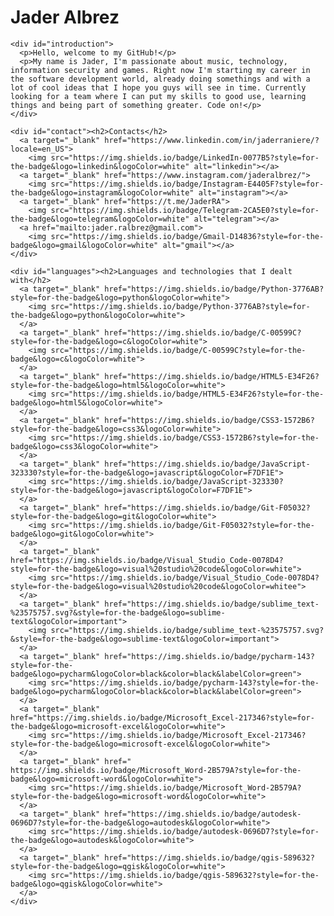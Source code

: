 <!DOCTYPE html>
<html>
  <body>
    <h1>Jader Albrez</h1>
    
    <div id="introduction">
      <p>Hello, welcome to my GitHub!</p>
      <p>My name is Jader, I'm passionate about music, technology, information security and games. Right now I'm starting my career in the software development world, already doing somethings and with a lot of cool ideas that I hope you guys will see in time. Currently looking for a team where I can put my skills to good use, learning things and being part of something greater. Code on!</p>
    </div>
    
    <div id="contact"><h2>Contacts</h2>
      <a target="_blank" href="https://www.linkedin.com/in/jaderraniere/?locale=en_US">
        <img src="https://img.shields.io/badge/LinkedIn-0077B5?style=for-the-badge&logo=linkedin&logoColor=white" alt="linkedin"></a>
      <a target="_blank" href="https://www.instagram.com/jaderalbrez/">
        <img src="https://img.shields.io/badge/Instagram-E4405F?style=for-the-badge&logo=instagram&logoColor=white" alt="instagram"></a>
      <a target="_blank" href="https://t.me/JaderRA">
        <img src="https://img.shields.io/badge/Telegram-2CA5E0?style=for-the-badge&logo=telegram&logoColor=white" alt="telegram"></a>
      <a href="mailto:jader.ralbrez@gmail.com">
        <img src="https://img.shields.io/badge/Gmail-D14836?style=for-the-badge&logo=gmail&logoColor=white" alt="gmail"></a>
    </div>
    
    <div id="languages"><h2>Languages and technologies that I dealt with</h2>
      <a target="_blank" href="https://img.shields.io/badge/Python-3776AB?style=for-the-badge&logo=python&logoColor=white">
        <img src="https://img.shields.io/badge/Python-3776AB?style=for-the-badge&logo=python&logoColor=white">
      </a>
      <a target="_blank" href="https://img.shields.io/badge/C-00599C?style=for-the-badge&logo=c&logoColor=white">
        <img src="https://img.shields.io/badge/C-00599C?style=for-the-badge&logo=c&logoColor=white">
      </a>
      <a target="_blank" href="https://img.shields.io/badge/HTML5-E34F26?style=for-the-badge&logo=html5&logoColor=white">
        <img src="https://img.shields.io/badge/HTML5-E34F26?style=for-the-badge&logo=html5&logoColor=white">
      </a>
      <a target="_blank" href="https://img.shields.io/badge/CSS3-1572B6?style=for-the-badge&logo=css3&logoColor=white">
        <img src="https://img.shields.io/badge/CSS3-1572B6?style=for-the-badge&logo=css3&logoColor=white">
      </a>
      <a target="_blank" href="https://img.shields.io/badge/JavaScript-323330?style=for-the-badge&logo=javascript&logoColor=F7DF1E">
        <img src="https://img.shields.io/badge/JavaScript-323330?style=for-the-badge&logo=javascript&logoColor=F7DF1E">
      </a>
      <a target="_blank" href="https://img.shields.io/badge/Git-F05032?style=for-the-badge&logo=git&logoColor=white">
        <img src="https://img.shields.io/badge/Git-F05032?style=for-the-badge&logo=git&logoColor=white">
      </a>
      <a target="_blank" href="https://img.shields.io/badge/Visual_Studio_Code-0078D4?style=for-the-badge&logo=visual%20studio%20code&logoColor=white">
        <img src="https://img.shields.io/badge/Visual_Studio_Code-0078D4?style=for-the-badge&logo=visual%20studio%20code&logoColor=whitee">
      </a>
      <a target="_blank" href="https://img.shields.io/badge/sublime_text-%23575757.svg?&style=for-the-badge&logo=sublime-text&logoColor=important">
        <img src="https://img.shields.io/badge/sublime_text-%23575757.svg?&style=for-the-badge&logo=sublime-text&logoColor=important">
      </a>
      <a target="_blank" href="https://img.shields.io/badge/pycharm-143?style=for-the-badge&logo=pycharm&logoColor=black&color=black&labelColor=green">
        <img src="https://img.shields.io/badge/pycharm-143?style=for-the-badge&logo=pycharm&logoColor=black&color=black&labelColor=green">
      </a>
      <a target="_blank" href="https://img.shields.io/badge/Microsoft_Excel-217346?style=for-the-badge&logo=microsoft-excel&logoColor=white">
        <img src="https://img.shields.io/badge/Microsoft_Excel-217346?style=for-the-badge&logo=microsoft-excel&logoColor=white">
      </a>
      <a target="_blank" href="	https://img.shields.io/badge/Microsoft_Word-2B579A?style=for-the-badge&logo=microsoft-word&logoColor=white">
        <img src="https://img.shields.io/badge/Microsoft_Word-2B579A?style=for-the-badge&logo=microsoft-word&logoColor=white">
      </a>
      <a target="_blank" href="https://img.shields.io/badge/autodesk-0696D7?style=for-the-badge&logo=autodesk&logoColor=white">
        <img src="https://img.shields.io/badge/autodesk-0696D7?style=for-the-badge&logo=autodesk&logoColor=white">
      </a>
      <a target="_blank" href="https://img.shields.io/badge/qgis-589632?style=for-the-badge&logo=qgisk&logoColor=white">
        <img src="https://img.shields.io/badge/qgis-589632?style=for-the-badge&logo=qgisk&logoColor=white">
      </a>
    </div>  

  </body>
 </html>
  

  
      

       

    
      
      
